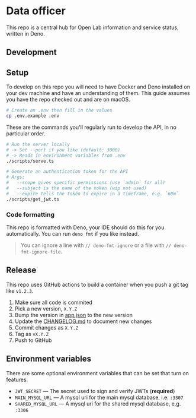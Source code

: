 # Data officer

This repo is a central hub for Open Lab information and service status, written
in Deno.

## Development

## Setup

To develop on this repo you will need to have Docker and Deno installed on your
dev machine and have an understanding of them. This guide assumes you have the
repo checked out and are on macOS.

```sh
# Create an .env then fill in the values
cp .env.example .env
```

These are the commands you'll regularly run to develop the API, in no particular
order.

```sh
# Run the server locally
# -> Set --port if you like (default: 3000)
# -> Reads in environment variables from .env
./scripts/serve.ts

# Generate an authentication token for the API
# Args:
#   --scope gives specific permissions (use `admin` for all)
#   --subject is the name of the token (wip not used)
#   --expire tells the token to expire in a timeframe, e.g. `60m`
./scripts/get_jwt.ts
```

### Code formatting

This repo is formatted with Deno, your IDE should do this for you automatically.
You can run `deno fmt` if you like instead.

> You can ignore a line with `// deno-fmt-ignore` or a file with `// deno-fmt-ignore-file`.

## Release

This repo uses GitHub actions to build a container when you push a git tag like
`v1.2.3`.

1. Make sure all code is commited
2. Pick a new version, `X.Y.Z`
3. Bump the version in [app.json](/app.json) to the new version
4. Update the [CHANGELOG.md](/CHANGELOG.md) to document new changes
5. Commit changes as `X.Y.Z`
6. Tag as `vX.Y.Z`
7. Push to GitHub

## Environment variables

There are some optional environment variables that can be set that turn on
features.

- `JWT_SECRET` — The secret used to sign and verify JWTs (**required**)
- `MAIN_MYSQL_URL` — A mysql uri for the main mysql database, i.e. `:3307`
- `SHARED_MYSQL_URL` — A mysql uri for the shared mysql database, e.g. `:3306`
